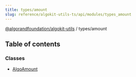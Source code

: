 ```yaml
---
title: types/amount
slug: reference/algokit-utils-ts/api/modules/types_amount
---
```


[@algorandfoundation/algokit-utils](/reference/algokit-utils-ts/api/overview) / types/amount

## Table of contents

### Classes

- [AlgoAmount](/reference/algokit-utils-ts/api/classes/types_amountalgoamount/)
